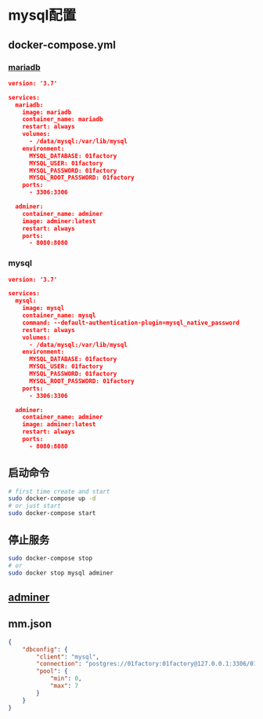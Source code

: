# mysql配置

## docker-compose.yml

### [mariadb](https://mariadb.org/)

```json
version: '3.7'

services:
  mariadb:
    image: mariadb
    container_name: mariadb
    restart: always
    volumes:
      - /data/mysql:/var/lib/mysql
    environment:
      MYSQL_DATABASE: 01factory
      MYSQL_USER: 01factory
      MYSQL_PASSWORD: 01factory
      MYSQL_ROOT_PASSWORD: 01factory
    ports:
      - 3306:3306

  adminer:
    container_name: adminer
    image: adminer:latest
    restart: always
    ports:
      - 8080:8080
```

### mysql

```json
version: '3.7'

services:
  mysql:
    image: mysql
    container_name: mysql
    command: --default-authentication-plugin=mysql_native_password
    restart: always
    volumes:
      - /data/mysql:/var/lib/mysql
    environment:
      MYSQL_DATABASE: 01factory
      MYSQL_USER: 01factory
      MYSQL_PASSWORD: 01factory
      MYSQL_ROOT_PASSWORD: 01factory
    ports:
      - 3306:3306

  adminer:
    container_name: adminer
    image: adminer:latest
    restart: always
    ports:
      - 8080:8080
```

## 启动命令

```sh
# first time create and start
sudo docker-compose up -d
# or just start
sudo docker-compose start
```

## 停止服务

```sh
sudo docker-compose stop
# or
sudo docker stop mysql adminer
```

## [adminer](http://127.0.0.1:8080/?pgsql=mysql&username=dfactory&db=dfactory)

## mm.json

```json
{
	"dbconfig": {
		"client": "mysql",
		"connection": "postgres://01factory:01factory@127.0.0.1:3306/01factory",
		"pool": {
			"min": 0,
			"max": 7
		}
	}
}
```
